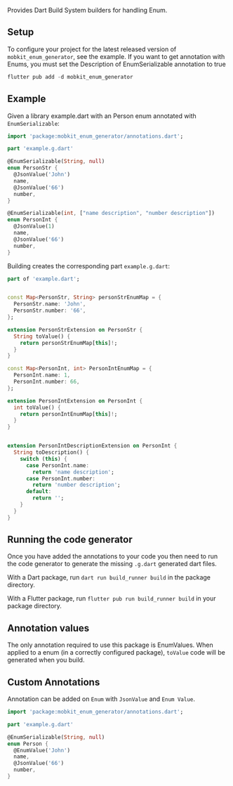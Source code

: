 <!--
This README describes the package. If you publish this package to pub.dev,
this README's contents appear on the landing page for your package.

For information about how to write a good package README, see the guide for
[writing package pages](https://dart.dev/guides/libraries/writing-package-pages).

For general information about developing packages, see the Dart guide for
[creating packages](https://dart.dev/guides/libraries/create-library-packages)
and the Flutter guide for
[developing packages and plugins](https://flutter.dev/developing-packages).
-->

Provides Dart Build System builders for handling Enum.

## Setup

To configure your project for the latest released version of `mobkit_enum_generator`, see the example. If you want to get annotation with Enums, you must set the Description of EnumSerializable annotation to true
```dart
flutter pub add -d mobkit_enum_generator
```
## Example

Given a library example.dart with an Person enum annotated with `EnumSerializable`:

```dart
import 'package:mobkit_enum_generator/annotations.dart';

part 'example.g.dart'

@EnumSerializable(String, null)
enum PersonStr {
  @JsonValue('John')
  name,
  @JsonValue('66')
  number,
}

@EnumSerializable(int, ["name description", "number description"])
enum PersonInt {
  @JsonValue(1)
  name,
  @JsonValue('66')
  number,
}
```
Building creates the corresponding part `example.g.dart`:
```dart
part of 'example.dart';


const Map<PersonStr, String> personStrEnumMap = {
  PersonStr.name: 'John',
  PersonStr.number: '66',
};

extension PersonStrExtension on PersonStr {
  String toValue() {
    return personStrEnumMap[this]!;
  }
}

const Map<PersonInt, int> PersonIntEnumMap = {
  PersonInt.name: 1,
  PersonInt.number: 66,
};

extension PersonIntExtension on PersonInt {
  int toValue() {
    return personIntEnumMap[this]!;
  }
}


extension PersonIntDescriptionExtension on PersonInt {
  String toDescription() {
    switch (this) {
      case PersonInt.name:
        return 'name description';
      case PersonInt.number:
        return 'number description';
      default:
        return '';
    }
  }
}

```

## Running the code generator

Once you have added the annotations to your code you then need to run the code generator to generate the missing `.g.dart` generated dart files.

With a Dart package, run `dart run build_runner build` in the package directory.

With a Flutter package, run `flutter pub run build_runner build` in your package directory.


## Annotation values

The only annotation required to use this package is EnumValues. When applied to a enum (in a correctly configured package), `toValue` code will be generated when you build.


## Custom Annotations

Annotation can be added on `Enum` with `JsonValue` and `Enum Value`.

```dart
import 'package:mobkit_enum_generator/annotations.dart';

part 'example.g.dart'

@EnumSerializable(String, null)
enum Person {
  @EnumValue('John')
  name,
  @JsonValue('66')
  number,
}
